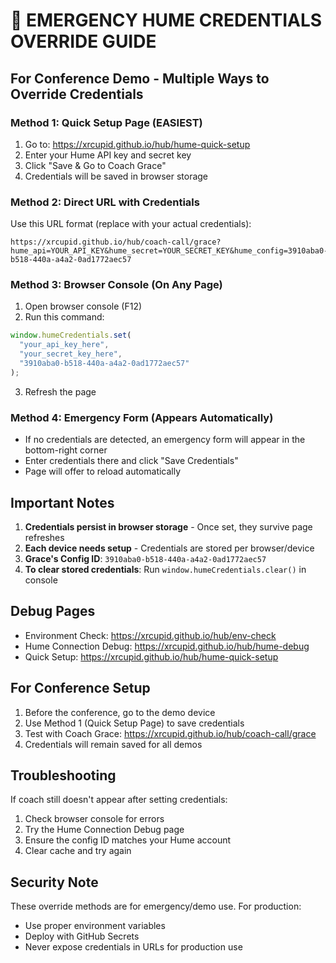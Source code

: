 # 🚨 EMERGENCY HUME CREDENTIALS OVERRIDE GUIDE

## For Conference Demo - Multiple Ways to Override Credentials

### Method 1: Quick Setup Page (EASIEST)
1. Go to: https://xrcupid.github.io/hub/hume-quick-setup
2. Enter your Hume API key and secret key
3. Click "Save & Go to Coach Grace"
4. Credentials will be saved in browser storage

### Method 2: Direct URL with Credentials
Use this URL format (replace with your actual credentials):
```
https://xrcupid.github.io/hub/coach-call/grace?hume_api=YOUR_API_KEY&hume_secret=YOUR_SECRET_KEY&hume_config=3910aba0-b518-440a-a4a2-0ad1772aec57
```

### Method 3: Browser Console (On Any Page)
1. Open browser console (F12)
2. Run this command:
```javascript
window.humeCredentials.set(
  "your_api_key_here",
  "your_secret_key_here",
  "3910aba0-b518-440a-a4a2-0ad1772aec57"
);
```
3. Refresh the page

### Method 4: Emergency Form (Appears Automatically)
- If no credentials are detected, an emergency form will appear in the bottom-right corner
- Enter credentials there and click "Save Credentials"
- Page will offer to reload automatically

## Important Notes

1. **Credentials persist in browser storage** - Once set, they survive page refreshes
2. **Each device needs setup** - Credentials are stored per browser/device
3. **Grace's Config ID**: `3910aba0-b518-440a-a4a2-0ad1772aec57`
4. **To clear stored credentials**: Run `window.humeCredentials.clear()` in console

## Debug Pages

- Environment Check: https://xrcupid.github.io/hub/env-check
- Hume Connection Debug: https://xrcupid.github.io/hub/hume-debug
- Quick Setup: https://xrcupid.github.io/hub/hume-quick-setup

## For Conference Setup

1. Before the conference, go to the demo device
2. Use Method 1 (Quick Setup Page) to save credentials
3. Test with Coach Grace: https://xrcupid.github.io/hub/coach-call/grace
4. Credentials will remain saved for all demos

## Troubleshooting

If coach still doesn't appear after setting credentials:
1. Check browser console for errors
2. Try the Hume Connection Debug page
3. Ensure the config ID matches your Hume account
4. Clear cache and try again

## Security Note

These override methods are for emergency/demo use. For production:
- Use proper environment variables
- Deploy with GitHub Secrets
- Never expose credentials in URLs for production use
